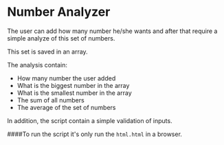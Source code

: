 # Number Analyzer

The user can add how many number he/she wants and after that require a simple analyze of this set of numbers.

This set is saved in an array.

The analysis contain:
- How many number the user added
- What is the biggest number in the array
- What is the smallest number in the array
- The sum of all numbers
- The average of the set of numbers

In addition, the script contain a simple validation of inputs.

####To run the script it's only run the `html.html` in a browser.